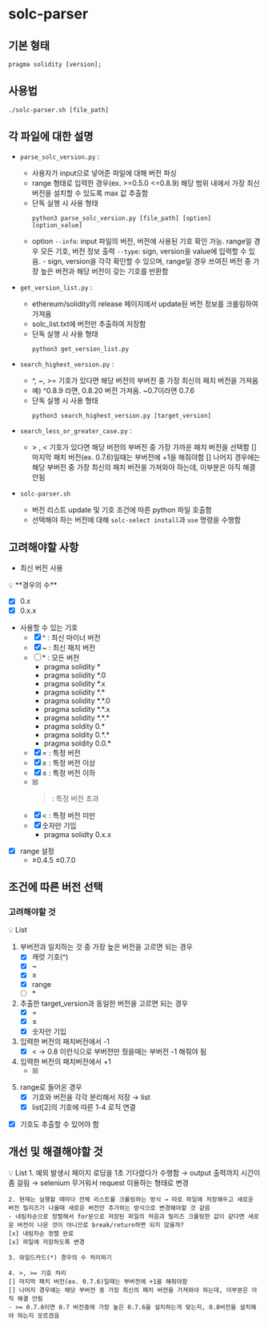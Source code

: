 # solc-parser

## 기본 형태

```solidity
pragma solidity [version];
```

## 사용법

```shell
./solc-parser.sh [file_path]
```

## 각 파일에 대한 설명

- `parse_solc_version.py` :

  - 사용자가 input으로 넣어준 파일에 대해 버전 파싱
  - range 형태로 입력한 경우(ex. >=0.5.0 <=0.8.9) 해당 범위 내에서 가장 최신 버전을 설치할 수 있도록 max 값 추출함
  - 단독 실행 시 사용 형태
    ```shell
    python3 parse_solc_version.py [file_path] [option] [option_value]
    ```
  - option
    `--info`: input 파일의 버전, 버전에 사용된 기호 확인 가능. range일 경우 모든 기호, 버전 정보 출력
    `--type`: sign, version을 value에 입력할 수 있음. - sign, version을 각각 확인할 수 있으며, range일 경우 쓰여진 버전 중 가장 높은 버전과 해당 버전이 갖는 기호를 반환함

- `get_version_list.py` :

  - ethereum/solidity의 release 페이지에서 update된 버전 정보를 크롤링하여 가져옴
  - solc_list.txt에 버전만 추출하여 저장함
  - 단독 실행 시 사용 형태
    ```shell
    python3 get_version_list.py
    ```

- `search_highest_version.py` :

  - ^, ~, >= 기호가 있다면 해당 버전의 부버전 중 가장 최신의 패치 버전을 가져옴
  - 예) ^0.8.9 라면, 0.8.20 버전 가져옴. ~0.7이라면 0.7.6
  - 단독 실행 시 사용 형태
    ```shell
    python3 search_highest_version.py [target_version]
    ```

- `search_less_or_greater_case.py` :

  - \> , < 기호가 있다면 해당 버전의 부버전 중 가장 가까운 패치 버전을 선택함
    [] 마지막 패치 버전(ex. 0.7.6)일때는 부버전에 +1을 해줘야함
    [] 나머지 경우에는 해당 부버전 중 가장 최신의 패치 버전을 가져와야 하는데, 이부분은 아직 해결 안됨

- `solc-parser.sh`
  - 버전 리스트 update 및 기호 조건에 따른 python 파일 호출함
  - 선택해야 하는 버전에 대해 `solc-select install`과 `use` 명령을 수행함

## 고려해야할 사항

- 최신 버전 사용

<aside>
💡 **경우의 수**

- [x] 0.x
- [x] 0.x.x
- 사용할 수 있는 기호
  - [x] ^ : 최신 마이너 버전
  - [x] ~ : 최신 패치 버전
  - [ ] \* : 모든 버전
    - pragma solidity \*
    - pragma solidity \*.0
    - pragma solidity \*.x
    - pragma solidity \*.\*
    - pragma solidity \*.\*.0
    - pragma solidity \*.\*.x
    - pragma solidity \*.\*.\*
    - pragma soldity 0.\*
    - pragma soldity 0.\*.\*
    - pragma soldity 0.0.\*
  - [x] = : 특정 버전
  - [x] ≥ : 특정 버전 이상
  - [x] ≤ : 특정 버전 이하
  - [x] > : 특정 버전 초과
  - [x] < : 특정 버전 미만
  - [x] 숫자만 기입
    - pragma solidty 0.x.x
- [x] range 설정
  - ≥0.4.5 ≤0.7.0

</aside>

## 조건에 따른 버전 선택

### 고려해야할 것

<aside>
💡 List

1. 부버전과 일치하는 것 중 가장 높은 버전을 고르면 되는 경우
   - [x] 캐럿 기호(^)
   - [x] ~
   - [x] ≥
   - [x] range
   - [ ] \*
2. 추출한 target_version과 동일한 버전을 고르면 되는 경우
   - [x] =
   - [x] ≤
   - [x] 숫자만 기입
3. 입력한 버전의 패치버전에서 -1
   - [x] <
         → 0.8 이런식으로 부버전만 줬을때는 부버전 -1 해줘야 됨
4. 입력한 버전의 패치버전에서 +1
   - [x] >
5. range로 들어온 경우
   - [x] 기호와 버전을 각각 분리해서 저장 → list
   - [x] list[2]의 기호에 따른 1-4 로직 연결

- [x] 기호도 추출할 수 있어야 함
</aside>

## 개선 및 해결해야할 것

<aside>
💡 List
    1. 예외 발생시 페이지 로딩을 1초 기다렸다가 수행함 → output 출력까지 시간이 좀 걸림
    → selenium 무거워서 request 이용하는 형태로 변경

    2. 현재는 실행할 때마다 전체 리스트를 크롤링하는 방식 → 따로 파일에 저장해두고 새로운 버전 릴리즈가 나올때 새로운 버전만 추가하는 방식으로 변경해야할 것 같음
    - 내림차순으로 정렬해서 for문으로 저장된 파일의 처음과 릴리즈 크롤링한 값이 같다면 새로운 버전이 나온 것이 아니므로 break/return하면 되지 않을까?
    [x] 내림차순 정렬 완료
    [x] 파일에 저장하도록 변경

    3. 와일드카드(*) 경우의 수 처리하기

    4. >, >= 기호 처리
    [] 마지막 패치 버전(ex. 0.7.6)일때는 부버전에 +1을 해줘야함
    [] 나머지 경우에는 해당 부버전 중 가장 최신의 패치 버전을 가져와야 하는데, 이부분은 아직 해결 안됨
    - >= 0.7.6이면 0.7 버전중에 가장 높은 0.7.6을 설치하는게 맞는지, 0.8버전을 설치해야 하는지 모르겠음

</aside>
